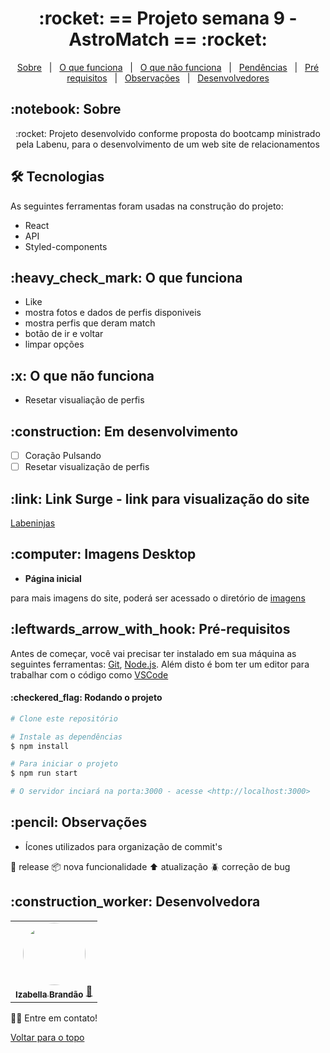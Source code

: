<h1 align="center" id="top">:rocket: == Projeto semana 9 - AstroMatch == :rocket:</h1>


<p align="center">
  <a href="#sobre">Sobre</a> &#xa0; | &#xa0; 
  <a href="#funciona">O que funciona</a> &#xa0; | &#xa0;
  <a href="#nao-funciona">O que não funciona</a> &#xa0; | &#xa0;
  <a href="#pendente">Pendências</a> &#xa0; | &#xa0;
  <a href="#requisitos">Pré requisitos</a> &#xa0; | &#xa0;
  <a href="#observacoes">Observações</a> &#xa0; | &#xa0;
  <a href="#desenvolvedores">Desenvolvedores</a>
</p>

<h2 id="sobre">:notebook: Sobre </h2>

<p align="center">:rocket: Projeto desenvolvido conforme proposta do bootcamp ministrado pela Labenu, para o desenvolvimento de um web site de relacionamentos </p>

<h2 id="tecnologias"> 🛠 Tecnologias </h2>

As seguintes ferramentas foram usadas na construção do projeto:

* React
* API
* Styled-components


<h2 id="funciona">:heavy_check_mark: O que funciona</h2>

* Like
* mostra fotos e dados de perfis disponiveis
* mostra perfis que deram match
* botão de ir e voltar
* limpar opções

<h2 id="nao-funciona">:x: O que não funciona</h2>

* Resetar visualiação de perfis
 
<h2 id="pendente">:construction: Em desenvolvimento</h2>

- [ ] Coração Pulsando
- [ ] Resetar visualização de perfis

<h2 id="link">:link: Link Surge - link para visualização do site</h2>
 <a href="http://molina-labeninjas1.surge.sh//">Labeninjas</a>

<h2 id="imagens">:computer: Imagens Desktop</h2>

- **Página inicial**
<!-- <img src="https://github.com/future4code/molina-labe-ninja1/blob/451ac6f9a803959e7fcc20cc53110ede37dd4daf/documents/site_img_overview/04_labeninjas-nav.gif" alt="Navegação Animada" width="500"/> -->

para mais imagens do site, poderá ser acessado o diretório de [imagens](https://github.com/future4code/molina-labe-ninja1/tree/451ac6f9a803959e7fcc20cc53110ede37dd4daf/documents/site_img_overview)

[comment]: <> (<h2>:iphone: Imagens Mobile</h2> - **Página Inicial**<hr></hr>)

<h2 id="requisitos">:leftwards_arrow_with_hook: Pré-requisitos</h2>

Antes de começar, você vai precisar ter instalado em sua máquina as seguintes ferramentas:
[Git](https://git-scm.com), [Node.js](https://nodejs.org/en/). 
Além disto é bom ter um editor para trabalhar com o código como [VSCode](https://code.visualstudio.com/)

<h4>:checkered_flag: Rodando o projeto </h4>

```bash
# Clone este repositório

# Instale as dependências
$ npm install

# Para iniciar o projeto
$ npm run start

# O servidor inciará na porta:3000 - acesse <http://localhost:3000>
```

<h2 id="observacoes">:pencil: Observações</h2>

- Ícones utilizados para organização de commit's

:checkered_flag: release
:package: nova funcionalidade 
:arrow_up: atualização 
:beetle: correção de bug


<h2 id="desenvolvedores">:construction_worker: Desenvolvedora</h2>

<table> 
<tr>
 

 <td align="center"><a href="https://github.com/bellacbs"><img style="border-radius: 50%" src="https://avatars.githubusercontent.com/u/35279793?v=4" width="100px" alt=""/>
 <br />
 <sub><b>Izabella Brandão</b></sub></a> <a href="https://github.com/bellacbs">🚀</a></td>



</tr>
</table>

👋🏽 Entre em contato!

<a href="#top">Voltar para o topo</a>
